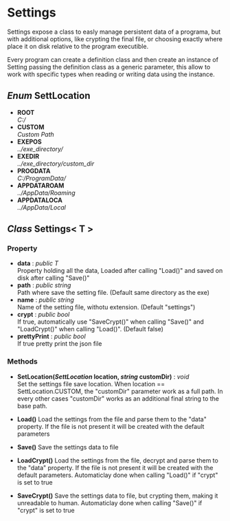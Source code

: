 # Settings
Settings expose a class to easly manage persistent data of a programa, but with  additional options, like crypting the final file, or choosing exactly where place it on disk relative to the program executible.

Every program can create a definition class and then create an instance of Setting passing the definition class as a generic parameter, this allow to work with specific types when reading or writing data using the instance.


## *Enum* SettLocation
 - **ROOT**\
 *C:/*
- **CUSTOM**\
*Custom Path*
- **EXEPOS**\
*../exe_directory/*
- **EXEDIR**\
*../exe_directory/custom_dir* 
- **PROGDATA**\
*C:/ProgramData/*
- **APPDATAROAM**\
*../AppData/Roaming*
- **APPDATALOCA**\
*../AppData/Local* 



## *Class* Settings< T >
### Property
- **data** : *public T*\
Property holding all the data, Loaded after calling "Load()" and saved on disk after calling "Save()"
- **path** : *public string*\
Path where save the setting file. (Default same directory as the exe)
- **name** : *public string*\
Name of the setting file, withotu extension.  (Default "settings")
- **crypt** : *public bool*\
If true, automatically use "SaveCrypt()" when calling "Save()" and "LoadCrypt()" when calling "Load()". (Default false)
- **prettyPrint** : *public bool*\
 If true pretty print the json file

### Methods
- **SetLocation(*SettLocation* location, *string* customDir)** : *void*\
Set the settings file save location.
When location == SettLocation.CUSTOM, the "customDir" parameter work as a full path. In every other cases "customDir" works as an additional final string to the base path.

- **Load()**
Load the settings from the file and parse them to the "data" property.
If the file is not present it will be created with the default parameters

- **Save()**
Save the settings data to file

- **LoadCrypt()**
Load the settings from the file, decrypt and parse them to the "data" property.
If the file is not present it will be created with the default parameters.
Automaticlay done when calling "Load()" if "crypt" is set to true

- **SaveCrypt()**
Save the settings data to file, but crypting them, making it unreadable to human.
Automaticlay done when calling "Save()" if "crypt" is set to true